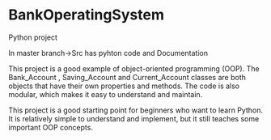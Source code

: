 # BankOperatingSystem
Python project 

In master branch->Src has pyhton code and Documentation 

This project is a good example of object-oriented programming (OOP). The Bank_Account , Saving_Account and Current_Account classes are both objects that have their own properties and methods. The code is also modular, which makes it easy to understand and maintain.

This project is a good starting point for beginners who want to learn Python. It is relatively simple to understand and implement, but it still teaches some important OOP concepts.
